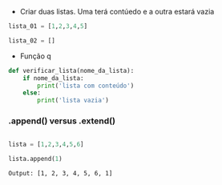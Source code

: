 * Criar duas listas. Uma terá contúedo e a outra estará vazia 

```python
lista_01 = [1,2,3,4,5]

lista_02 = []
```

* Função q

```python
def verificar_lista(nome_da_lista):
	if nome_da_lista:
		print('lista com conteúdo')
	else:
		print('lista vazia')
```



### .append() versus .extend()

```python

lista = [1,2,3,4,5,6]

lista.append(1)
```

```Output: [1, 2, 3, 4, 5, 6, 1] ```
